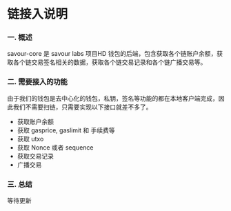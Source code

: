 # 链接入说明

### 一. 概述
savour-core 是 savour labs 项目HD 钱包的后端，包含获取各个链账户余额，获取各个链交易签名相关的数据，获取各个链交易记录和各个链广播交易等。

### 二. 需要接入的功能

由于我们的钱包是去中心化的钱包，私钥，签名等功能的都在本地客户端完成，因此我们不需要扫链，只需要实现以下接口就差不多了。

- 获取账户余额
- 获取 gasprice, gaslimit 和 手续费等
- 获取 utxo
- 获取 Nonce 或者 sequence
- 获取交易记录
- 广播交易

### 三. 总结

等待更新

